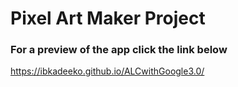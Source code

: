 # Pixel Art Maker Project

### For a preview of the app click the link below
https://ibkadeeko.github.io/ALCwithGoogle3.0/
